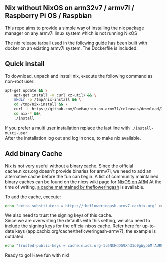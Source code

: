 ## Nix without NixOS on arm32v7 / armv7l / Raspberry Pi OS / Raspbian
This repo aims to provide a simple way of installing the nix package manager on any armv7l linux system which is not running NixOS

The nix release tarball used in the following guide has been built with docker on an existing armv7l system.
The Dockerfile is included.

## Quick install

To  download, unpack and install nix, execute the following command as non-root user:

  ```bash
  apt-get update && \
      apt-get install -y curl xz-utils && \
      mkdir -p /tmp/nix-install && \
      cd /tmp/nix-install && \
      curl -L https://github.com/DavHau/nix-on-armv7l/releases/download/2.3.7-armv7l/nix-2.3.7pre0_0000000-armv7l-linux.tar.xz | tar xJ && \
      cd nix-* &&\
      ./install
  ```
If you prefer a multi user installation replace the last line with `./install-multi-user`.  
After the installation log out and log in once, to make nix available.

## Add binary Cache
Nix is not very useful without a binary cache. Since the official cache.nixos.org doesn't provide binaries for armv7l, we need to add an alternative cache before the fun can begin.
A list of community maintained binary caches can be found on the nixos wiki page for [NixOS on ARM](https://nixos.wiki/wiki/NixOS_on_ARM)
At the time of writing, [a cache matintained by thefloweringash](https://app.cachix.org/cache/thefloweringash-armv7) is available.  

To add the cache, execute:
```bash
echo "extra-substituters = https://thefloweringash-armv7.cachix.org" >> /etc/nix/nix.conf
```

We also need to trust the signing keys of this cache.  
Since we are overwriting the defaults with this setting, we also need to include the signing keys for the official nixos cache. Refer here for up-to-date keys (app.cachix.org/cache/thefloweringash-armv7), the example is outdated.
```bash
echo "trusted-public-keys = cache.nixos.org-1:6NCHdD59X431o0gWypbMrAURkbJ16ZPMQFGspcDShjY= thefloweringash-armv7.cachix.org-1:v+5yzBD2odFKeXbmC+OPWVqx4WVoIVO6UXgnSAWFtso=" >> /etc/nix/nix.conf
```

Ready to go! Have fun with nix!

